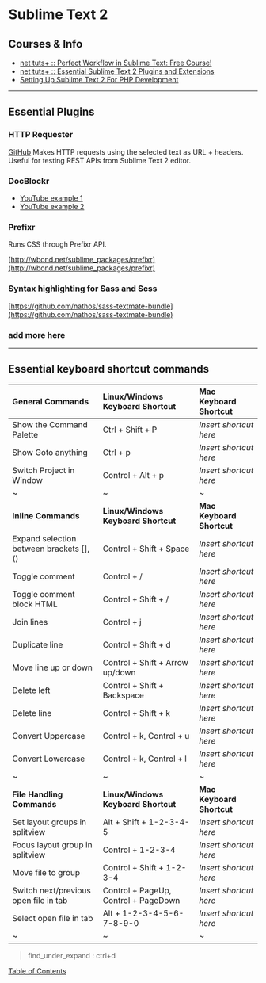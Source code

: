 # Sublime Text 2

## Courses & Info
* [net tuts+ :: Perfect Workflow in Sublime Text: Free Course!](http://net.tutsplus.com/articles/news/perfect-workflow-in-sublime-text-free-course/)
* [net tuts+ :: Essential Sublime Text 2 Plugins and Extensions](http://net.tutsplus.com/tutorials/tools-and-tips/essential-sublime-text-2-plugins-and-extensions/)
* [Setting Up Sublime Text 2 For PHP Development](http://blog.stuartherbert.com/php/2012/02/28/setting-up-sublime-text-2-for-php-development/)

----------------------

## Essential Plugins

### HTTP Requester
[GitHub](https://github.com/braindamageinc/SublimeHttpRequester)
	Makes HTTP requests using the selected text as URL + headers. Useful for testing REST APIs from Sublime Text 2 editor.

### DocBlockr
* [YouTube example 1](http://www.youtube.com/watch?v=KzbEt9PcF_w)
* [YouTube example 2](http://www.youtube.com/watch?v=WaQk9QZNaOY)

### Prefixr
Runs CSS through Prefixr API.

[http://wbond.net/sublime_packages/prefixr](http://wbond.net/sublime_packages/prefixr)

### Syntax highlighting for Sass and Scss
[https://github.com/nathos/sass-textmate-bundle](https://github.com/nathos/sass-textmate-bundle)

### add more here
----------------------

## Essential keyboard shortcut commands

| **General Commands** | Linux/Windows Keyboard Shortcut | Mac Keyboard Shortcut |
| :------------ | :----------- |  :----------- |
| Show the Command Palette | Ctrl + Shift + P | *Insert shortcut here* |
| Show Goto anything | Ctrl + p | *Insert shortcut here* |
| Switch Project in Window | Control + Alt + p | *Insert shortcut here* |
| ~ | ~ | ~ |
| **Inline Commands** | **Linux/Windows Keyboard Shortcut** | **Mac Keyboard Shortcut** |
| Expand selection between brackets [],() | Control + Shift + Space | *Insert shortcut here* |
| Toggle comment | Control + / | *Insert shortcut here* |
| Toggle comment block HTML| Control + Shift + / | *Insert shortcut here* |
| Join lines | Control + j | *Insert shortcut here* |
| Duplicate line | Control + Shift + d | *Insert shortcut here* |
| Move line up or down | Control + Shift + Arrow up/down | *Insert shortcut here* |
| Delete left | Control + Shift + Backspace | *Insert shortcut here* |
| Delete line | Control + Shift + k | *Insert shortcut here* |
| Convert Uppercase | Control + k, Control + u  | *Insert shortcut here* |
| Convert Lowercase | Control + k, Control + l  | *Insert shortcut here* |
| ~ | ~ | ~ |
| **File Handling Commands** | **Linux/Windows Keyboard Shortcut** | **Mac Keyboard Shortcut** |
| Set layout groups in splitview | Alt + Shift + 1-2-3-4-5 | *Insert shortcut here* |
| Focus layout group in splitview | Control + 1-2-3-4 | *Insert shortcut here* |
| Move file to group | Control + Shift + 1-2-3-4 | *Insert shortcut here* |
| Switch next/previous open file in tab | Control + PageUp, Control + PageDown | *Insert shortcut here* |
| Select open file in tab | Alt + 1-2-3-4-5-6-7-8-9-0 | *Insert shortcut here* |
| ~ | ~ | ~ |

> find_under_expand : ctrl+d

[Table of Contents](TABLE-OF-CONTENTS.md#sublime-text-2)